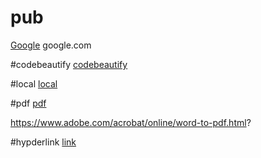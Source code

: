 # pub
[Google](https://www.google.com) google.com 

#codebeautify
[codebeautify](https://codebeautify.org/hyperlink-generator#)

#local
[local](file://Users/)


#pdf
[pdf](https://www.adobe.com/acrobat/online/word-to-pdf.html) 

https://www.adobe.com/acrobat/online/word-to-pdf.html?



#hypderlink
[link](https://webcode.tools/generators/html/hyperlink)



